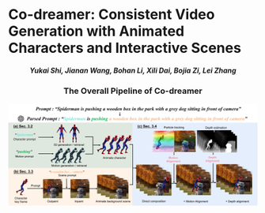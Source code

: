 # Co-dreamer: Consistent Video Generation with Animated Characters and Interactive Scenes

#####  <p align="center"> Yukai Shi, Jianan Wang, Bohan Li, Xili Dai, Bojia Zi, Lei Zhang
</p>


### <p align="center">The Overall Pipeline of Co-dreamer
<p align="center"><img src="figures/framework_00.png"/></img>

<!-- ### <p align="center">Comparison with Baseline Methods
<p align="center"><video controls>
    <source src="video/baseline_comparison.mp4" type="video/mp4">
    </video>

### <p align="center">Interaction Relationships
<p align="center"><video width="320" height="240" controls>
    <source src="video/depth_motion_alignment.mp4" type="video/mp4">
    </video> -->

<!-- #### <p align="center">[Project Page](https://toss3d.github.io/) | [ArXiv](https://arxiv.org/abs/2310.10644) |  [Video]()</p> -->

<!-- <p align="center"> Our code is coming soon</p> -->